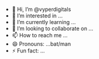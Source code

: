 - 👋 Hi, I’m @vyperdigitals
- 👀 I’m interested in ...
- 🌱 I’m currently learning ...
- 💞️ I’m looking to collaborate on ...
- 📫 How to reach me ...
- 😄 Pronouns: ...bat/man
- ⚡ Fun fact: ...

<!---
vyperdigitals/vyperdigitals is a ✨ special ✨ repository because its `README.md` (this file) appears on your GitHub profile.
You can click the Preview link to take a look at your changes.
--->
